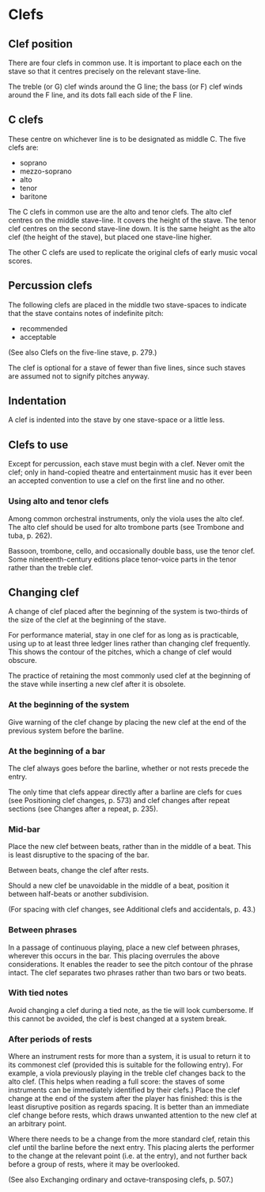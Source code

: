 # Clefs

## Clef position

There are four clefs in common use. It is important to place each on the stave so that it centres precisely on the relevant stave-line.

The treble (or G) clef winds around the G line; the bass (or F) clef winds around the F line, and its dots fall each side of the F line.

## C clefs

These centre on whichever line is to be designated as middle C. The five clefs are:
- soprano
- mezzo-soprano
- alto
- tenor
- baritone

The C clefs in common use are the alto and tenor clefs. The alto clef centres on the middle stave-line. It covers the height of the stave. The tenor clef centres on the second stave-line down. It is the same height as the alto clef (the height of the stave), but placed one stave-line higher.

The other C clefs are used to replicate the original clefs of early music vocal scores.

## Percussion clefs

The following clefs are placed in the middle two stave-spaces to indicate that the stave contains notes of indefinite pitch:
- recommended
- acceptable

(See also Clefs on the five-line stave, p. 279.)

The clef is optional for a stave of fewer than five lines, since such staves are assumed not to signify pitches anyway.

## Indentation

A clef is indented into the stave by one stave-space or a little less.

## Clefs to use

Except for percussion, each stave must begin with a clef. Never omit the clef; only in hand-copied theatre and entertainment music has it ever been an accepted convention to use a clef on the first line and no other.

### Using alto and tenor clefs

Among common orchestral instruments, only the viola uses the alto clef. The alto clef should be used for alto trombone parts (see Trombone and tuba, p. 262).

Bassoon, trombone, cello, and occasionally double bass, use the tenor clef. Some nineteenth-century editions place tenor-voice parts in the tenor rather than the treble clef.

## Changing clef

A change of clef placed after the beginning of the system is two-thirds of the size of the clef at the beginning of the stave.

For performance material, stay in one clef for as long as is practicable, using up to at least three ledger lines rather than changing clef frequently. This shows the contour of the pitches, which a change of clef would obscure.

The practice of retaining the most commonly used clef at the beginning of the stave while inserting a new clef after it is obsolete.

### At the beginning of the system

Give warning of the clef change by placing the new clef at the end of the previous system before the barline.

### At the beginning of a bar

The clef always goes before the barline, whether or not rests precede the entry.

The only time that clefs appear directly after a barline are clefs for cues (see Positioning clef changes, p. 573) and clef changes after repeat sections (see Changes after a repeat, p. 235).

### Mid-bar

Place the new clef between beats, rather than in the middle of a beat. This is least disruptive to the spacing of the bar.

Between beats, change the clef after rests.

Should a new clef be unavoidable in the middle of a beat, position it between half-beats or another subdivision.

(For spacing with clef changes, see Additional clefs and accidentals, p. 43.)

### Between phrases

In a passage of continuous playing, place a new clef between phrases, wherever this occurs in the bar. This placing overrules the above considerations. It enables the reader to see the pitch contour of the phrase intact. The clef separates two phrases rather than two bars or two beats.

### With tied notes

Avoid changing a clef during a tied note, as the tie will look cumbersome. If this cannot be avoided, the clef is best changed at a system break.

### After periods of rests

Where an instrument rests for more than a system, it is usual to return it to its commonest clef (provided this is suitable for the following entry). For example, a viola previously playing in the treble clef changes back to the alto clef. (This helps when reading a full score: the staves of some instruments can be immediately identified by their clefs.) Place the clef change at the end of the system after the player has finished: this is the least disruptive position as regards spacing. It is better than an immediate clef change before rests, which draws unwanted attention to the new clef at an arbitrary point.

Where there needs to be a change from the more standard clef, retain this clef until the barline before the next entry. This placing alerts the performer to the change at the relevant point (i.e. at the entry), and not further back before a group of rests, where it may be overlooked.

(See also Exchanging ordinary and octave-transposing clefs, p. 507.) 